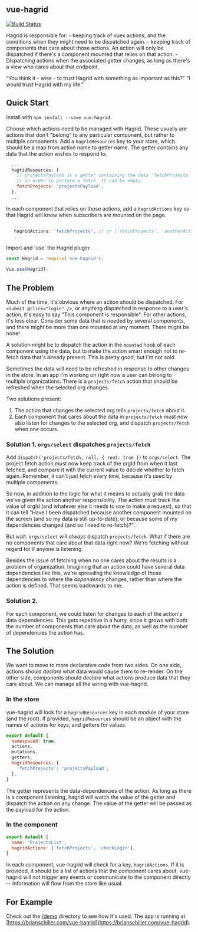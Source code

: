 ## vue-hagrid

[![Build Status](https://travis-ci.org/bgschiller/vue-hagrid.svg?branch=master)](https://travis-ci.org/bgschiller/vue-hagrid)

Hagrid is responsible for:
    - keeping track of vuex actions, and the conditions when they might need to be dispatched again.
    - keeping track of components that care about those actions. An action will only be dispatched if there's a component mounted that relies on that action.
    - Dispatching actions when the associated getter changes, as long as there's a view who cares about that endpoint.

“You think it - wise - to trust Hagrid with something as important as this?"
"I would trust Hagrid with my life."

## Quick Start

Install with `npm install --save vue-hagrid`.

Choose which actions need to be managed with Hagrid. These usually are actions that don't "belong" to any particular component, but rather to multiple components. Add a `hagridResources` key to your store, which should be a map from action name to getter name. The getter contains any data that the action wishes to respond to.

```javascript
  ...
  hagridResources: {
    // projectsPayload is a getter containing the data `fetchProjects` needs
    // in order to perform a fetch. It can be empty.
    fetchProjects: 'projectsPayload',
  },
  ...
```

In each component that relies on those actions, add a `hagridActions` key so that Hagrid will know when subscribers are mounted on the page.

```javascript
   ...
   hagridActions: 'fetchProjects', // or ['fetchProjects', 'anotherAction', ...]
   ...
```

Import and 'use' the Hagrid plugin:

```javascript
const Hagrid = require('vue-hagrid');

Vue.use(Hagrid);
```

## The Problem

Much of the time, it's obvious where an action should be dispatched. For `<submit @click="login" />`, or anything dispatched in response to a user's action, it's easy to say "This component is responsible". For other actions, it's less clear. Consider some data that is needed by several components, and there might be more than one mounted at any moment. There might be none!

A solution might be to dispatch the action in the `mounted` hook of each component using the data, but to make the action smart enough not to re-fetch data that's already present. This is pretty good, but I'm not sold.

Sometimes the data will need to be refreshed in response to other changes in the store. In an app I'm working on right now a user can belong to multiple organizations. There is a `projects/fetch` action that should be refreshed when the selected org changes.

Two solutions present:

1. The action that changes the selected org tells `projects/fetch` about it.
2. Each component that cares about the data in `projects/fetch` must now also listen for changes to the selected org, and dispatch `projects/fetch` when one occurs.

### Solution 1. `orgs/select` dispatches `projects/fetch`

Add `dispatch('projects/fetch, null, { root: true })` to `orgs/select`. The project fetch action must now keep track of the orgId from when it last fetched, and compare it with the current value to decide whether to fetch again. Remember, it can't just fetch every time, because it's used by multiple components.

So now, in addition to the logic for what it means to actually grab the data we've given the action another responsibility. The action must track the value of orgId (and whatever else it needs to use to make a request), so that it can tell "Have I been dispatched because another component mounted on the screen (and so my data is still up-to-date), or because some of my dependencies changed (and so I need to re-fetch)?".

But wait. `orgs/select` will *always* dispatch `projects/fetch`. What if there are no components that care about that data right now? We're fetching without regard for if anyone is listening.

Besides the issue of fetching when no one cares about the results is a problem of organization. Imagining that an action could have several data dependencies like this, we're spreading the knowledge of those dependencies to where the _dependency_ changes, rather than where the action is defined. That seems backwards to me.

### Solution 2.

For each component, we could listen for changes to each of the action's data dependencies. This gets repetitive in a hurry, since it grows with both the number of components that care about the data, as well as the number of dependencies the action has.

## The Solution

We want to move to more declarative code from two sides. On one side, actions should _declare_ what data would cause them to re-render. On the other side, components should _declare_ what actions produce data that they care about. We can manage all the wiring with vue-hagrid.

### In the store

vue-hagrid will look for a `hagridResources` key in each module of your store (and the root). If provided, `hagridResources` should be an object with the names of actions for keys, and getters for values.

```javascript
export default {
  namespaced: true,
  actions,
  mutations,
  getters,
  hagridResources: {
    'fetchProjects': 'projectsPayload',
  },
}
```

The getter represents the data-dependencies of the action. As long as there is a component listening, hagrid will watch the value of the getter and dispatch the action on any change. The value of the getter will be passed as the payload for the action.

### In the component

```javascript
export default {
  name: 'ProjectsList',
  hagridActions: ['fetchProjects', 'checkLogin'],
}
```

In each component, vue-hagrid will check for a key, `hagridActions`. If it is provided, it should be a list of actions that the component cares about. vue-hagrid will not trigger any events or communicate to the component directly -- information will flow from the store like usual.

## For Example

Check out the [/demo](/demo) directory to see how it's used. The app is running at [https://brianschiller.com/vue-hagrid](https://brianschiller.com/vue-hagrid).